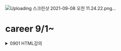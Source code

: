 ![Uploading 스크린샷 2021-09-08 오전 11.24.22.png…]()
# career 9/1~

<details>
  <summary>0901 HTML강의</summary>

### HTML
  #### 1강
  
  server <-->  client   
    을 -----------     갑   
   전송   -----------     요청   
  
  1. client가 주소를 입력하면 WB -> 운영체제 -> HW 를 통해 통신카드(LAN)에 전송.
  2. 전송받은 요청값을 주소에 맞는 컴퓨터를 찾고 접속. (역순)
  3. WS 는 주속/????.확장자 파일을 찾음.
  4. (역순) 요청보낸 정보를 client로 보냄.
  5. client가 받은 정보를 웹으로 전송 후 보여짐.
  
  #### 2강
  HyperText Markup Language
  
  #### 3강
  Tag란??   
  <태그명 속성명1 = "속성값1" 속성명2 = "속성값2">컨텐츠명</태그명>
  
  #### 4강
  
    <html>
      <head>
        <문서를 정의하는 데이터가 위치함>
      </head>
      <body>
        <문서에 표시되는 컨텐츠가 위치함>
      </body>
    </html>   
    메타데이터 : 데이터를 설명하는 데이터(추상적개념)
        
  #### 5강
  에디터 설치, fiddle 사용
        
  #### 6강
  DTD(doctype) : 문서의 형식을 브라우저에 알려주기 위한 코드 = 문서가 어떤 스펙에 의거해서 작성된 html코드인가를 지정    
                 웹입장에서 문서들을 어떻게 해석해야 하는지 알려주기위해 문서의 초입에 지정
                 웹 규칙에 따라 초입하는 코드가 다름.
        
  #### 7강
  부모 자식 관계
    
  #### 8강    
  링크 : 문서에서 다른 문서로 이동할 수 있는 수단   
        title속성 : 부가적인 정보를 적음   
        iframe : 프레임안에 해당 주소를 띄어줌
        
  #### 9~11강
  문단 : <p> </p>   
  줄바꿈 : <br/>    
  띄어쓰기 : &nbsp;    
        
  #### 12강     
  이미지 넣기    
  <img src="url" alt="대체텍스트" width,height="크기" longdesc="이미지 관련링크,자세한 설명가능" />
 
  #### 13강 
  목록 : (ul > il, ol > li)   
        unordered list, ordered list
        
  #### 14강      
  iframe : 웹 페이지 안 다른 웹페이지(페이스북 좋아요 같은 버튼만 불러와서 누르는 방법가능)     
        scrolling="auto/yes/no"    
        
        
  #### 15강       
  이스케이프 : 태크를 문자열로 보여줌   
  &amp; → & (ampersand, U+0026), &nbsp;   
  &lt; → < (less-than sign, U+003C)   
  &gt; → > (greater-than sign, U+003E)   
  &quot; → " (quotation mark, U+0022)   
  &apos; → ' (apostrophe, U+0027)     
        
  #### 16강      
  표 만들기 : <table></table>   
  표 첫줄 제목 : <th>   
  표 내용 : <td>   
  
  <td colspan, rowspan = "2">내용</td>: 열,행을 병합
        
  #### 17강
  HEAD 태그 : <head> 태그는 문서를 설명하는 태그들이 위치하는 태그다. <body> 태그가 웹페이지가 담아내려는 정보 그 자체라면 head 태그는 body 태그의 정보를 설명하는 메타 정보라고 할 수 있다.
  
  #### 18강      
  META 태그 : 문서에 대한 정보를 기술하는 태그   
        <meta name="description/keywords" content="" />   
        description : 명시적으로 설명해줌 - 검색엔진에서 데이터를 검색할때 description내용을 중요하게 다루는 데이터 (content="html을 처음부터 다시 배우는 수업")   
        keywords : 태그와 같음, 중요키워드를 넣음 - 검색엔진에서 중요하게 다루는 데이터(content="html, code, meta, ...")   
           
        <meta http-equiv="Content-Type" content="text/html;charset=utf-8" />    
        <meta http-equiv="refresh" content="2;url=http://naver.com" /> - 2초후에 네이버url로 이동함.
        
  #### 19강
  title : 문서의 제목을 정의하는 마크업. 제목을 제목 표시줄에 출력해서 문서를 찾는데 도움을 준다. 검색엔진에서 중요한 정보로 취급된다.
        
  #### 20강
  서버와 클라이언트 : 갑을관계 요청과 응답 관계,웹브라우저 웹서버를 각 하드웨어를 통해 전송
  
  #### 21강
  form 태그 : 사용자의 데이터를 서버에 전송하는 방법이다. 일반적으로 아래와 같은 작업을 하기 위해서는 폼을 이용.   
        <form action="서버로 전송한 데이터를 수신할 url" method="데이터를 전송하는 방법">   
        action : 데이터를 어디에 보내는지 지정
        method : get - action에 입력한 url에 파라미터의 형태로 전송/ post - header의 body에 포함해서 전송.   
          
        get과 post의 차이점    
        get   
         * !URL에 정보가 담겨서 전송된다.!
         * 전송할 수 있는 정보의 길이가 제한되어 있다.
         * 퍼머링크로 사용될 수 있다.   
        post   
         * !header의 body에 담겨서 전송된다.!
         * URL 상에 전달한 정보가 표시되지 않는다.
         * GET에 비해서 보안상 약간의 우위에 있다. (사실상 동일하다) 단순 url에 정보가 안보임.
         * !전송할 수 있는 데이터의 길이 제한이 없다.!
         * 퍼머링크로 사용할 수 없다.
         * 서버 쪽에 어떤 작업을 명령할 때 사용한다.
         * (데이터의 기록, 삭제, 수정 등)   
          퍼머링크 : 어떠한 정보를 식별하는 고유의 주소체계
    
          
        익히기 - https://www.inflearn.com/course/html-%EA%B8%B0%EC%B4%88/lecture/103?tab=curriculum
  
  #### 22강
  텍스트 필드 : 사용자로부터 텍스트 입력 받는다. 한줄 정도의 단문에 적당하고 긴 줄의 텍스트는 <textarea>를 이용한다.   
  <input type="text name="값의 이름" value="값" disabled="disabled" readonly="readonly" />   
  disabled와 readonly의 차이 : 데이터 전송값의 유무
          
  #### 23강
  비밀번호 : input type="password"        
  
  #### 24강          
  hidden data : 화명상에 보이지 않는 컨트롤을 생성. 서버로 전달할 데이터지만 사용자에게는 노출될 필요가 없는 데이터인 경우 사용.           
  데이터를 갖고 페이지를 넘겨야 할 상황에 숨겨서 사용된다.
                              
  #### 25강
  textarea : 여러줄의 텍스트 입력 할 때 사용, 속성 추가 rows="행의 수", cols="열의 수"                            
  
  #### 26강
  radio : 여러개의 항목 중에서 하나만을 선택 할 수 있도록 제한하는 컨트롤, radio의 name값은 동일/value값은 다름   
  checked="checked" - 기본으로 선택   
  select(콤보박스) : 여러개의 항목 중에서 원하는 것을 하나만 선택하는 컨트롤로 흔히 콤보박스라고 부름.   
  check박스 : 여러개의 항목 중에서 원하는 것을 복수로 선택할 수 있게 하는 컨트롤로 체크박스라고 부름.   
  checked="checked" 여러개의 항목 체크가능/name="속성값[]" : []안에 value값을 배열로 전송.
   
  #### 27강
  파일전송 : 업로드할 파일을 선택할 수 있는 컨트롤을 생성.   
  <input type="file" name="서버쪽에서 파일을 식별하기 위한 이름" />   
  <enctype="multipart/form-data">속성이 없으면 파일전송이 안됨.
                                             
  #### 28강                                         
                                             
  #### 29강
  URL : (Uniform Resource Locator)이란 웹페이지, 이미지, 동영상과 같은 정보가 위치하는 유니크한 위치 정보.   
  http:// - scheme : 통신에 사용되는 방식,프로토콜(통신규약).
  ~~.com - hosts : 자원이 위치하고 있는 웹서버의 이름, 도메인이나 IP가 사용된다.                                 
  /~~~/~~~/~~~ - url-path : 루트 디렉토리부터 자원이 위치한 장소까지의 디렉토리와 파일명.                                 
  ?move=view - query : 웹서버에 넘기는 추가적인 질문.                                 
  #root - bookmark : 하이퍼링크를 클릭했을 때 특정 위치로 이동하기 위해서 사용.지정된 스크롤 위치.   
                                
  #### 30강 
  path(경로)   
  상대경로 : 문서를 기준으로 한 다른 리소스들의 위치정보.   
  절대경로 : 문서의 위치를 가르키는 도메인을 포함한 전체 위치정보.   
                                
  https://www.inflearn.com/course/html-%EA%B8%B0%EC%B4%88/lecture/113?tab=curriculum
  
  #### 31강                              
  검색엔진최적화(SEO) : 검색엔진에 잘 노출될 수 있도록 하는 활동.   
  HTML과 검색엔진 최적화의 관계 : 검색은 정보를 찾는 행위이고, 웹에서 정보를 표현하는 언어는 HTML이기 때문에 의미에 맞는 HTML 코딩은 자연스럽게 검색엔진 최적화에 기여한다.
  
                                
  ### 후기
  학원에서 팀프로젝트 하면서 개념을 이해하고 사용했다기 보단 필요한것만 구글링해서 부분적으로 사용했는데 흩날리는 개념들을 정리할 수 있어서 좋았다.                                 
  이스케이프, php와 절대경로,상대경로, 검색엔진최적화 한번 더 봐야함!
  한번 더 봐야겠고 너무 졸려서 일단 자야겠다.
                                
</details>
                                
<details>
                                <summary>0902 CSS강의</summary> 

  <img width="1256" alt="스크린샷 2021-09-02 오후 3 17 01" src="https://user-images.githubusercontent.com/81910342/131792387-24d1ffa9-27b0-4d98-a280-c587d8fc0b12.png">                              

 <img width="1406" alt="스크린샷 2021-09-02 오후 4 21 46" src="https://user-images.githubusercontent.com/81910342/131800517-123223c0-1fbf-4343-9f10-eddebb9bf07e.png">

<img width="1389" alt="스크린샷 2021-09-02 오후 4 32 56" src="https://user-images.githubusercontent.com/81910342/131801851-17b1e88d-dda9-4c64-84b4-ca8c9ac202dc.png">


<img width="1448" alt="스크린샷 2021-09-02 오후 6 44 26" src="https://user-images.githubusercontent.com/81910342/131822018-e0a0ba83-2ce3-48bd-811b-64728e153e79.png">



</details>

<details>
                                <summary>0903 CSS강의</summary> 


<img width="434" alt="스크린샷 2021-09-03 오전 11 46 25" src="https://user-images.githubusercontent.com/81910342/131942981-1adc16d6-ce24-4bba-bd37-dc1be2661823.png">
<img width="1453" alt="스크린샷 2021-09-03 오전 11 55 11" src="https://user-images.githubusercontent.com/81910342/131943690-0cde67fc-ab6c-4090-b2f9-7057e1e3a15f.png">



</details>

<details>
                                <summary>0904 CSS</summary> 

  flex로 동적페이지 오류, html이미지 확실하게 알기, 

</details>

<details>
                                <summary>0905 CSS</summary> 

  flex로 동적페이지 만들기   
  grid로 동적페이지 만들기

</details>


<details>
                                <summary>0906~0908 HTTP 강의</summary> 

    
   [인터넷 네트워크]
   ## 인터넷 통신

   #### 클라이언트와 서버를 연결해주는 인터넷망(단순 X, 수많은 노드를 거침..)을 어떻게 거쳐서 전송이 되는가???   
>  클라이언트와 서버간의 요청,응답하며 조건이 맞는 인터넷망을 거쳐 데이터를 주고 받음.   
     
  * IP 프로토콜
>  <details>
>  
>  [역할]   
>  주소부여   
>  지정한 IP주소에 데이터 전달   
>  패킷이라는 통신 단위로 데이터 전달   
>  패킷이란 ?   
>  출발지 IP, 목적지IP, 기타.. 를 전송데이터에 씌움   
>  데이터의 IP주소를 지정해줌   
>     
>  [한계]   
>  비연결성 - 도착지IP대상이 없거나 서비스 불가 상태에도 전송이 됨.(일방적)   
>  비신뢰성 - 인터넷망에서 패킷이 사라지거나 순서대로 안올 수 있음.   
>  프로그램구분 - 같은 IP에서 여러서버를 통신하는 경우.   
>     
>  [인터넷 프로토콜 스택의 4계층]   
>  애플리케이션 계층 - HTTP,FTP.  
>  전송 계층 - TCP,UDP.  
>  인터넷 계층 - IP.  
>  네트워크 인터페이스 계층   
>  <img width="794" alt="스크린샷 2021-09-06 오후 7 27 42" src="https://user-images.githubusercontent.com/81910342/132203430-1ed65b7a-65a6-4abf-82cc-3e9a71fd488e.png">
>   
>  
>  </details>
  
  * TCP, UDP
>  <details>
>  
>  <img width="860" alt="스크린샷 2021-09-06 오후 7 28 51" src="https://user-images.githubusercontent.com/81910342/132203553-c8e6dab5-5470-49c4-b417-a49329991cd2.png">   
>  
>  [TCP란?]   
>  전송 제어 프로토콜(Transmission Control Protocol)   
>  TCP는 근거리 통신망이나 인트라넷, 인터넷에 연결된 컴퓨터에서 실행되는 프로그램 간에 일련의 옥텟을 안정적으로, 순서대로, 에러없이 교환할 수 있게 한다. 
>  IP패킷의 TCP세그먼트(출발지PORT, 목적지PORT, 전송제어, 순서, 검증 정보, ...)를 포함해줌으로써 IP의 한계를 해결해줌.   
>  신뢰할 수 있는 프로토콜, 현재 대부분 TCP를 사용   
>  [특징]   
>     
>  
>  |feature|Description|
>  |:--:|:--:|
>  |연결지향 - TCP 3 way handshake(가상 연결)|<img width="889" alt="스크린샷 2021-09-06 오후 7 51 30" src="https://user-images.githubusercontent.com/81910342/132206384-2295616a-48f5-4772-89d1-d6bd066f6acc.png">|
>  |데이터 전달 보증|   <img width="856" alt="스크린샷 2021-09-06 오후 7 52 05" src="https://user-images.githubusercontent.com/81910342/132206450-b3388241-77e3-40d2-bfd5-5166db31132f.png">|
>  |순서 보장|<img width="870" alt="스크린샷 2021-09-06 오후 7 52 23" src="https://user-images.githubusercontent.com/81910342/132206487-36054f7a-6323-4ee6-beb4-a83d6d374b18.png">|
>
>     
>  [UDP란?]   
>  TCP의 안정성을 필요로 하지 않는 애플리케이션의 경우 일반적으로 TCP 대신 비접속형 사용자 데이터그램 프로토콜(User Datagram Protocol)을 사용한다. 이것은 전달 확인 및 순차 보장 기능이 없는 대신 오버헤드가 작고 지연시간이 짧다는 장점이 있다.   
>  IP주소 + PORT주소 + 체크섬 정도만 추가(기능이 거의 없음)   
>  IP와 거의 같음.   
>  
>   ||TCP|UDP|
>   |:--:|:--:|:--:|
>   |연결방식|연결형 프로토콜 / 연결 후 통신 / 1:1통신방식|비연결형 프로토콜 / 연결 없이 통신 / 1:1,1:N,N:N통신방식|
>   |특징|<img width="329" alt="스크린샷 2021-09-07 오전 11 12 22" src="https://user-images.githubusercontent.com/81910342/132273703-fa5e09c0-ef67-41d2-be1c-17b43c6f3e38.png">|<img width="325" alt="스크린샷 2021-09-07 오전 11 12 33" src="https://user-images.githubusercontent.com/81910342/132273712-f485fba3-1cb5-4f1a-a04c-5d608ff69705.png">|
>   |관련클래스|.Socket / .ServerSocket|/.DatagramSocket / .DatagramPacket / .MultucastSocket
>
>
>   
>
>  </details>
  
  * PORT
>  <details>
>  
>  [PORT란?]   
>  한 컴퓨터에서 여러프로그램 사용시 어느프로그램이 내가 어떤서버를 사용할지 연결해주는 번호   
>  포트번호는 어떤프로그램에 접속할지 알려주는 번호   
>  IP는 아파트,PORT는 몇동몇호   
>  FTP - 20, 21.  
>  TELNET - 23.  
>  HTTP - 80.  
>  HTTPS - 443.  
>  
>  </details>
  
  * DNS
>  <details>
>  
>  [DNS란?]   
>  도메인 네임 시스템(Domain Name System)
>  IP의 전화번호부   
>  도메인 명을 IP주소로 변환
>  <img width="856" alt="스크린샷 2021-09-06 오후 8 10 53" src="https://user-images.githubusercontent.com/81910342/132208556-5619ad84-2525-496e-9bfe-920684320a4d.png">
>  
>  </details>

---
   
   ## URI와 웹 브라우저 요청 흐름   
   #### URI.  
   URI는 로케이터(Locator), 이름(Name) 또는 둘 다 추가로 분류될 수 있다.   
   <img width="878" alt="스크린샷 2021-09-06 오후 8 18 04" src="https://user-images.githubusercontent.com/81910342/132209424-ba841a43-e862-4a54-939f-47c27eaad2e1.png">   
      
   * URL - Locator : 리소스가 있는 위치를 지정    
   * URN - Name : 리소스에 이름을 부여.   
   * 위치는 변할 수 있지만, 이름은 변하지 않는다.   
   * URN 이름만으로 실제 리소스를 찾을 수 있는 방법이 보편화 되지 않음.(과거에 추진하다 잘 안됨)   
      
   [문법]   
   scheme:[//[user[:password@]host[:port]][/path][?query][#fragment]   
   <생략>프로토콜/호스트명/포트번호/패스/쿼리파라미터   
   ex)https://www.google.com:443/search?q=hello&hl=ko.  
   
>  <details>
>  <summary>예시</summary>
>  
>  <img width="781" alt="스크린샷 2021-09-07 오후 12 31 30" src="https://user-images.githubusercontent.com/81910342/132280031-edd3fd26-bc9c-4164-89b1-393a462c04cf.png">.  
>  <img width="789" alt="스크린샷 2021-09-07 오후 12 31 44" src="https://user-images.githubusercontent.com/81910342/132280048-b3a04bb1-97e8-4617-8d4f-de69bedd86f5.png">.  
>  <img width="794" alt="스크린샷 2021-09-07 오후 12 31 . 5" src="https://user-images.githubusercontent.com/81910342/132280063-3b5f09b9-c25d-4973-8afe-a30177ce788c.png">.  
>  <img width="810" alt="스크린샷 2021-09-07 오후 12 32 28" src="https://user-images.githubusercontent.com/81910342/132280111-a5681874-443d-4eee-8944-19bd00aad6fb.png">.  
>  <img width="775" alt="스크린샷 2021-09-07 오후 12 32 47" src="https://user-images.githubusercontent.com/81910342/132280145-6c0b3ebd-a675-4418-8040-447535d349de.png">.  
>  <img width="757" alt="스크린샷 2021-09-07 오후 12 33 14" src="https://user-images.githubusercontent.com/81910342/132280179-80933955-437c-48bb-ac87-bb0a05457282.png">.  
>  
>  </details>
      
   프로토콜 : 어떤 방식으로 자원에 접근할 것인가 하는 약속 규칙(http, https, ftp 등등..)   
   패스 : 리소스경로(path), 계층적 구조   
   쿼리 : key=value 형태, ?로 시작, &로 추가기능, query parameter/query string 등으로 불림, 웹서버에 제공하는 파라미터, 문자형태
   -fragment : html내부 북마크 등에 사용, 서버에 전송하는 정보 아님   
      
   #### 웹 브라우저 요청 흐름.   
   |feature|Description|
   |:--:|:--:|
   |요청메세지|<img width="779" alt="스크린샷 2021-09-06 오후 8 45 12" src="https://user-images.githubusercontent.com/81910342/132212567-aeb6e471-2095-4d0e-87db-c87bd9e1535b.png">|
   |응답메세지|<img width="595" alt="스크린샷 2021-09-06 오후 8 45 45" src="https://user-images.githubusercontent.com/81910342/132212632-2de6a551-a245-4cdc-a44f-b8f829cef0ac.png">|
   
   ---
   
   ## HTTP
   * 클라이언트 서버구조   
       * Request Response 구조   
       * 클라이언트는 서버에 요청을 보내고, 응답을 대기   
       * 서버가 요청에 대한 결과를 만들어서 응답   
      
   ---
      
   ## 무상태 프로토콜(Stateless)
   
   서버가 클라이언트의 상태를 보존하지 않음   
   장점 : 서버 확장성 높음(스케일 아웃)
   단점 : 클라이언트가 추가 데이터 전송   
   
   ### Stateful, Stateless 차이
   유상태, 무상태   
         
   * Stateful : 서버와의 상태 보존 / 중간에 다른 서버로 바뀌면 안된다.(바뀔시 서버에 정보가 안남아 있음)   
   * Stateless : 서버와의 상태 보존 안됨 -> / 서버가 바뀌어도 됨. 무한한 서버 증설 가능.   
      
   [실무의 한계]   
   모든것을 무상태로 설계 할 수 있는 경우도 있고 없는 경우도 있다.   
   무상태 : 로그인이 필요 없는 단순한 서비스 소개 화면 등등...   
   상태유지 : 로그인 등등 ...   
   로그인한 사용자의 경우 로그인 했다는 상태를 서버에 유지   
   일반적을 브라우저 쿠키와 서버 세션등을 사용해서 상태 유지   
   상태 유지는 최소한만 사용   
      
   ## 서버로 넘어가기전 내용들은 http메세지에 담고 있나???!!!
   
       
   내일은 비연결성부터 다시 공부&정리
   
   # 0907
   ## 비연결성
   [문제]   
   TCP/IP 연결유지모델(여러클라이언트에 연결유지, 직접접속하지 않아도 자원소모)   
      
   [특징]    
   HTTP는 기본이 연결을 유지하지 않는 모델.   
   일반적으로 초 단위 이하의 빠른 속도로 응답.   
   실제 서버에서 동시에 처리하는 요청은 수십개 이하로 매우적음.   
   ex) 웹 브라우저에서 계속 연속해서 검색버튼을 누르지 않음.   
   서버자원을 매우 효율적으로 사용 할 수 없음.   
      
   [한계]   
   비연결성 = TCP/IP의 연결을 새로 맺어야함(3way handshake) -> 시간이 늘어남.   
   웹 브라우저를 사이트를 요청하면 HTML뿐만 아니라 자바스크립트, CSS, 추가이미지 등등 수많은 자원이 함께 다운로드.   
      
   [극복]   
   HTTP 지속연결(Persistent Connerctions)로 문제해결 <- HTTP/2 , HTTP/3 버전으로 더 많은 최적화 됨.   
   ex) 수천명이 접속중이어도 설제 동시에 처리하는 요청은 몇십개 밖에 안됨.
   
   ---
   ## HTTP 메세지
   [구조]   
   <img width="578" alt="스크린샷 2021-09-07 오후 12 03 21" src="https://user-images.githubusercontent.com/81910342/132277774-d86b7beb-4401-464b-b3bf-297778491571.png">
      
   [시작라인]   
   - 요청메세지   
   HTTP메서드, 요청대상, HTTP version.  
   GET/POST/PUT/DELETE, 경로, HTTP1.1/2/3   
      
   - 응답메세지   
   HTTP version, 상태코드, 이유문구   
      
   [헤더]   
   HTTP 전송에 필요한 모든 부가정보   
      
   [메세지]   
   실제 전송할 데이터   
   HTML 문서, 이미지, 영상, JSON 등등 byte로 표현 할 수 있는 모든 데이터 전송 가능   
      
   !!!HTTP는 단순, 스펙도 읽어보자!!!   
   메세지도 매우 단순, 단순하지만 확장가능 한 기술(크게 성공하는 기술들의 공통점)   
   
   ---
   
   ## HTTP 메서드 - GET/POST/PUT/DATCH/DELETE/HEAD/OPTION/CONNECT/TRACE
       
   #### [GET]   
   리소스 조회 / URL의 쿼리파라미터,쿼리스프링을 통해 전달   
      
   #### [POST]   
   요청 데이터 처리 / 메세지 바디를 통해 서버로 요청 데이터 전달 / 주로 신규 리소스 등록, 프로세스 처리에 사용   
   !! 단순히 생성, 변경하는 것을 넘어 프로세스를 처리해야 하는 경우   
   ex) 컨트롤 URI.  
   다른 메서드로 처리하기 애매한경우    
   ex) JSON으로 조회 데이터를 넘겨야 하는데, GET메서드를 사용하기 애매한 경우   
   메세지를 담아서 보내는 모든 것을 할 수 있다.

      
   #### [PUT]    
   리소스를 대체 / 리소스 보유시 대체 / 없을시 생성   
   !! 완전히 대체함. 갈아치움   
   
   #### [PATCH]
   리소스 부분 변경   
      
   #### [DELETE]
   리소스 제거
      
   ---
   
   ## HTTP 메서드 속성
   #### 안전 / 멱등 / 캐시가능    
   <img width="1080" alt="스크린샷 2021-09-07 오후 2 02 17" src="https://user-images.githubusercontent.com/81910342/132286985-4a6b9e16-b942-44c7-af4b-1039088cdd1b.png">
      
   #### 안전 : GET, HEAD   
   호출해도 리소스를 변경하지 않는다.   
      
   #### 멱등 : 자동 복구 메커니즘 / 서버가 TIMEOUT 등으로 정상 응답을 못주었을때, 클라이언트가 같은 요청을 다시 해도되는가? 판단 근거 
   호출의 횟수와 상관없이 결과값이 같음.   
   GET - 몇번조회를 해도 결과가 같음   
   PUT - 결과를 대체함 / 멱등은 외부 요인으로 중간에 리소스가 변경되는 것 까지는 고려하지는 않는다.   
   DELETE - 결과를 삭제함. 삭제 된 결과가 같다   
   
   #### 캐시가능 : GET, HEAD, POST, PATCH   
   응답결과 리소스를 캐시해서 사용해도 되는가?   
   GET, HEAD - URL만 key로 잡고 캐쉬, 실무에서 주로 쓰임
   POST, PATCH - 본문내용까지 캐쉬 key로 고려해야 하기 때문에 사용안함 = 구현이 어려움.   
   
   ---
   
   ## HTTP 메서드 활용
   데이터 전달 방식   
   client -> server   
      
   데이터 전달 대표 2가지 방식   
   
   #### 쿼리파라미터 - URI 끝에 key=value 형식   
   GET / 주로 정렬 필터(검색어)   
      
   #### HTTP 메세지 바디를 통한 데이터 전송   
   POST, PUT, PATCH / 회원가입, 상품주문, 리소스등록, 변경 등에 사용   
   
   ### client에서 server로 전송시 4가지 상황
   * 정적데이터 조회 - 이미지, 정적테스트 문서 : 단순 경로(쿼리파라미터X).  
      
   * 동적데이터 조회 - GET사용 / 주로 검색, 게시판 목록에서 정렬 필터(검색어)   
   조회 조건을 줄여주는 필터, 조회 결과를 정렬하는 정렬 조건에 주로 사용   
   GET은 쿼리파라미터 사용해서 데이터를 전달   
      
   * HTML Form 데이터 전송   
   POST 전송 - 저장   
   
>   <details>
>   
>   <img width="836" alt="스크린샷 2021-09-07 오후 3 03 31" src="https://user-images.githubusercontent.com/81910342/132292328-95b96fee-431d-41da-bdce-6c236eba5fc1.png">    
>   바디에 경로   
>      
>   GET 전송 - 저장   
>   <img width="818" alt="스크린샷 2021-09-07 오후 3 06 17" src="https://user-images.githubusercontent.com/81910342/132292603-d7150d7e-787b-4a12-9303-063c144ff2cb.png">    
>   URI에 경로   
>      
>   mulitpart/form-data    
>   <img width="853" alt="스크린샷 2021-09-07 오후 3 11 25" src="https://user-images.githubusercontent.com/81910342/132293128-ba9996db-e124-47ee-9687-09d5ff1e79a2.png">   
>      
>   메세지를 자동으로 만들고 바운더리대로 짤라주고   
>   <img width="556" alt="스크린샷 2021-09-07 오후 3 15 37" src="https://user-images.githubusercontent.com/81910342/132293640-9424b2e3-0641-40fa-bb56-4536bf4f6ef1.png">   
>
>   * HTTP API 데이터 전송   
>   HTML form 형식을 안쓰는 거의 모든 상황, 서버 to 서버, 앱클라이언트나 웹클라이언트(Ajax) 통신
>   <img width="488" alt="스크린샷 2021-09-07 오후 3 27 03" src="https://user-images.githubusercontent.com/81910342/132295016-ec1a4676-6c1e-40bd-9c98-50f559f9e4ff.png">   
>   </details>

   ---

   ## HTTP 메서드 설계
   
      
   |POST|PUT|HTML FORM|
   |:--:|:--:|:--:|
   |<img width="543" alt="스크린샷 2021-09-08 오전 10 31 51" src="https://user-images.githubusercontent.com/81910342/132431410-e084d3df-4426-46e5-9f96-c3dd00df700e.png">|<img width="599" alt="스크린샷 2021-09-08 오전 10 30 53" src="https://user-images.githubusercontent.com/81910342/132431321-68f14305-1278-437a-baf0-c43652861f7c.png">|<img width="708" alt="스크린샷 2021-09-08 오전 11 24 53" src="https://user-images.githubusercontent.com/81910342/132436231-4feab1b5-e35a-4131-8cc7-ded739b88059.png">|
   
   ### 대표 2가지 방법 대부분 POST사용
   1. POST 기반 : 컬렉션   
   ex)회원관리 API제공    
      
   2. PUT 기반 : 스토어   
   ex)정적 컨텐츠 관리, 원격 파일 관리   
       
   * HTML FORM 사용   
   웹 페이지 회원관리, GET/POST만 지원   
      
   <img width="379" alt="스크린샷 2021-09-08 오전 11 36 05" src="https://user-images.githubusercontent.com/81910342/132437316-4f25692c-e244-413a-97e5-da8907e1d4f4.png">
   
       
   정리는 내일 동영상 로딩이안됨...ㄴㅇㅅ   
      
      
   # 0908   
   

</details>
